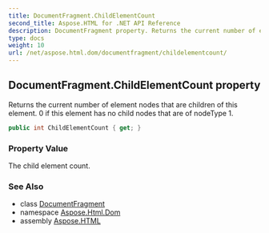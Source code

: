 ```yaml
---
title: DocumentFragment.ChildElementCount
second_title: Aspose.HTML for .NET API Reference
description: DocumentFragment property. Returns the current number of element nodes that are children of this element. 0 if this element has no child nodes that are of nodeType 1
type: docs
weight: 10
url: /net/aspose.html.dom/documentfragment/childelementcount/
---
```

## DocumentFragment.ChildElementCount property

Returns the current number of element nodes that are children of this element. 0 if this element has no child nodes that are of nodeType 1.

```csharp
public int ChildElementCount { get; }
```

### Property Value

The child element count.

### See Also

* class [DocumentFragment](../)
* namespace [Aspose.Html.Dom](../../documentfragment/)
* assembly [Aspose.HTML](../../../)
